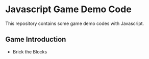 Javascript Game Demo Code
===
This repository contains some game demo codes with Javascript.
## Game Introduction ##
* Brick the Blocks
